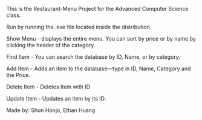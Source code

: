 This is the Restaurant-Menu Project for the Advanced Computer Science class.

Run by running the .exe file located inside the distribution.

Show Menu - displays the entire menu. You can sort by price or by name by clicking the header of the category. 

Find Item - You can search the database by ID, Name, or by category.

Add Item - Adds an item to the database—type in ID, Name, Category and the Price.

Delete Item - Deletes Item with ID

Update Item - Updates an item by its ID. 

Made by: Shun Honjo, Ethan Huang
